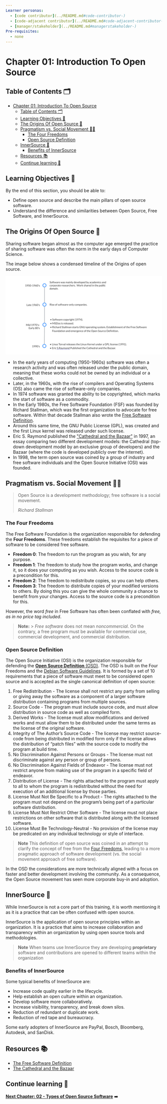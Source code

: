 ```yaml
---
Learner personas:
  - [code contributor](../README.md#code-contributor-)
  - [code-adjacent contributor](../README.md#code-adjacent-contributor-)
  - [manager/stakeholder](../README.md#managerstakeholder-)
Pre-requisites:
  - none
---
```


# Chapter 01: Introduction To Open Source

## Table of Contents 🗂️

- [Chapter 01: Introduction To Open Source](#chapter-01-introduction-to-open-source)
  - [Table of Contents 🗂️](#table-of-contents-️)
  - [Learning Objectives 🧠](#learning-objectives-)
  - [The Origins Of Open Source 🌱](#the-origins-of-open-source-)
  - [Pragmatism vs. Social Movement ✊🏾](#pragmatism-vs-social-movement-)
    - [The Four Freedoms](#the-four-freedoms)
    - [Open Source Definition](#open-source-definition)
  - [InnerSource 🏢](#innersource-)
    - [Benefits of InnerSource](#benefits-of-innersource)
  - [Resources 📚](#resources-)
  - [Continue learning 🚥](#continue-learning-)

## Learning Objectives 🧠

By the end of this section, you should be able to:

- Define open source and describe the main pillars of open source software.
- Understand the difference and similarities between Open Source, Free Software, and InnerSource.

## The Origins Of Open Source 🌱

Sharing software began almost as the computer age emerged the practice of sharing software was often the norm in the early days of Computer Science.

The image below shows a condensed timeline of the Origins of open source.

![Timeline of the Origins of open source](./images/OSS-early-timeline.svg)

- In the early years of computing (1950-1960s) software was often a research activity and was often released under the public domain, meaning that these works could not be owned by an individual or a collective.
- Later, in the 1960s, with the rise of compilers and Operating Systems (OS) also came the rise of software-only companies.
- In 1974 software was granted the ability to be copyrighted, which marks the start of software as a commodity.
- In the Early 1980s, the Free Software Foundation (FSF) was founded by Richard Stallman, which was the first organization to advocate for free software. Within that decade Stallman also wrote the [Free Software Definition][free-software-definition].
- Around this same time, the GNU Public License (GPL), was created and the first Linux kernel was released under such license.
- Eric S. Raymond published the ["Cathedral and the Bazaar"][cathedral-and-bazaar] in 1997, an essay comparing two different development models: the Cathedral (top-down development model by an exclusive group of developers) and the Bazaar (where the code is developed publicly over the internet).
- In 1998, the term open source was coined by a group of industry and free software individuals and the Open Source Initiative (OSI) was founded.

## Pragmatism vs. Social Movement ✊🏾

<blockquote>
<p> Open Source is a development methodology; free software is a social movement. </p>
<p> <i> Richard Stallman </i> </p>
</blockquote>

### The Four Freedoms

The Free Software Foundation is the organization responsible for defending the **Four Freedoms**. These freedoms establish the requisites for a piece of software to be considered free software.

- **Freedom 0**: The freedom to run the program as you wish, for any purpose.
- **Freedom 1**: The freedom to study how the program works, and change it, so it does your computing as you wish. Access to the source code is a precondition for this.
- **Freedom 2**: The freedom to redistribute copies, so you can help others.
- **Freedom 3**: The freedom to distribute copies of your modified versions to others. By doing this you can give the whole community a chance to benefit from your changes. Access to the source code is a precondition for this.

However, the word _free_ in Free Software has often been conflated with _free, as in no price tag included_.

> **Note:** > _Free software_ does not mean _noncommercial_. On the contrary, a free program must be available for commercial use, commercial development, and commercial distribution.

### Open Source Definition

The Open Source Initiative (OSI) is the organization responsible for defending the [**Open Source Definition** (OSD)][os-definition]. The OSD is built on the Four Freedoms and the [Debian Software Guidelines](https://www.debian.org/social_contract#guidelines). It is formed by a set of 10 requirements that a piece of software must meet to be considered open source and is accepted as the single canonical definition of open source:

1. Free Redistribution - The license shall not restrict any party from selling or giving away the software as a component of a larger software distribution containing programs from multiple sources.
2. Source Code - The program must include source code, and must allow distribution in source code as well as compiled form.
3. Derived Works - The license must allow modifications and derived works and must allow them to be distributed under the same terms as the license of the original software.
4. Integrity of The Author’s Source Code - The license may restrict source-code from being distributed in modified form only if the license allows the distribution of “patch files” with the source code to modify the program at build time.
5. No Discrimination Against Persons or Groups - The license must not discriminate against any person or group of persons.
6. No Discrimination Against Fields of Endeavor - The license must not restrict anyone from making use of the program in a specific field of endeavor.
7. Distribution of License - The rights attached to the program must apply to all to whom the program is redistributed without the need for execution of an additional license by those parties.
8. License Must Not Be Specific to a Product - The rights attached to the program must not depend on the program’s being part of a particular software distribution.
9. License Must Not Restrict Other Software - The license must not place restrictions on other software that is distributed along with the licensed software.
10. License Must Be Technology-Neutral - No provision of the license may be predicated on any individual technology or style of interface.

> **Note**
> This definition of open source was coined in an attempt to clarify the concept of free from the [Four Freedoms](#the-four-freedoms), leading to a more pragmatic approach of software development (vs. the social movement approach of free software).

In the OSD the considerations are more technically aligned with a focus on faster and better development involving the community. As a consequence, the Open Source movement has seen more corporate buy-in and adoption.

## InnerSource 🏢

While InnerSource is not a core part of this training, it is worth mentioning it as it is a practice that can be often confused with open source.

InnerSource is the application of open source principles within an organization. It is a practice that aims to increase collaboration and transparency within an organization by using open source tools and methodologies.

> **Note**
> When teams use InnerSource they are developing **proprietary** software and contributions are opened to different teams within the organization

### Benefits of InnerSource

Some typical benefits of InnerSource are:

- Increase code quality earlier in the lifecycle.
- Help establish an open culture within an organization.
- Develop software more collaboratively.
- Increase visibility, transparency, and break down silos.
- Reduction of redundant or duplicate work.
- Reduction of red tape and bureaucracy.

Some early adopters of InnerSource are PayPal, Bosch, Bloomberg, Autodesk, and SanDisk.

## Resources 📚

- [The Free Software Definition][free-software-definition]
- [The Cathedral and the Bazaar][cathedral-and-bazaar]

## Continue learning 🚥

**[Next Chapter: 02 - Types of Open Source Software](./02-types-of-oss.md)** ➡️

<!-- reusable links -->

[free-software-definition]: https://www.gnu.org/philosophy/free-sw.en.html#four-freedoms
[cathedral-and-bazaar]: https://creatingaction.stanford.edu/pdf/cathedral-bazaar.pdf
[os-definition]: https://opensource.org/osd-annotated
